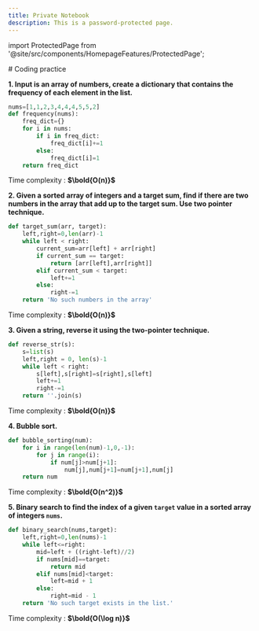 ```yaml
---
title: Private Notebook
description: This is a password-protected page.
---
```


import ProtectedPage from '@site/src/components/HomepageFeatures/ProtectedPage';

<ProtectedPage>
# Coding practice

**1. Input is an array of numbers, create a dictionary that contains the frequency of each element in the list.**
```python
nums=[1,1,2,3,4,4,4,5,5,2]
def frequency(nums):
    freq_dict={}
    for i in nums:
        if i in freq_dict:
            freq_dict[i]+=1
        else:
            freq_dict[i]=1
    return freq_dict
```
Time complexity : **$\bold{O(n)}$**

**2. Given a sorted array of integers and a target sum, find if there are two numbers in the array that add up to the target sum. Use two pointer technique.**
```python
def target_sum(arr, target):
    left,right=0,len(arr)-1
    while left < right:
        current_sum=arr[left] + arr[right]
        if current_sum == target:
            return [arr[left],arr[right]]
        elif current_sum < target:
            left+=1
        else:
            right-=1
    return 'No such numbers in the array'
```
Time complexity : **$\bold{O(n)}$**

**3. Given a string, reverse it using the two-pointer technique.**
```python
def reverse_str(s):
    s=list(s)
    left,right = 0, len(s)-1
    while left < right:
        s[left],s[right]=s[right],s[left]
        left+=1
        right-=1
    return ''.join(s)  
```
Time complexity : **$\bold{O(n)}$**

**4. Bubble sort.**
```python
def bubble_sorting(num):
    for i in range(len(num)-1,0,-1):
        for j in range(i):
            if num[j]>num[j+1]:
                num[j],num[j+1]=num[j+1],num[j]
    return num
```
Time complexity : **$\bold{O(n^2)}$**

**5. Binary search to find the index of a given `target` value in a sorted array of integers `nums`.**
```python
def binary_search(nums,target):
    left,right=0,len(nums)-1
    while left<=right:
        mid=left + ((right-left)//2)
        if nums[mid]==target:
            return mid
        elif nums[mid]<target:
            left=mid + 1
        else:
            right=mid - 1
    return 'No such target exists in the list.'
```
Time complexity : **$\bold{O(\log n)}$**
</ProtectedPage>
